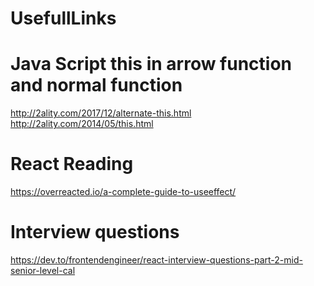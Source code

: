 # UsefullLinks

# Java Script this in arrow function and normal function 
http://2ality.com/2017/12/alternate-this.html
http://2ality.com/2014/05/this.html

# React Reading
https://overreacted.io/a-complete-guide-to-useeffect/

# Interview questions 
https://dev.to/frontendengineer/react-interview-questions-part-2-mid-senior-level-cal
